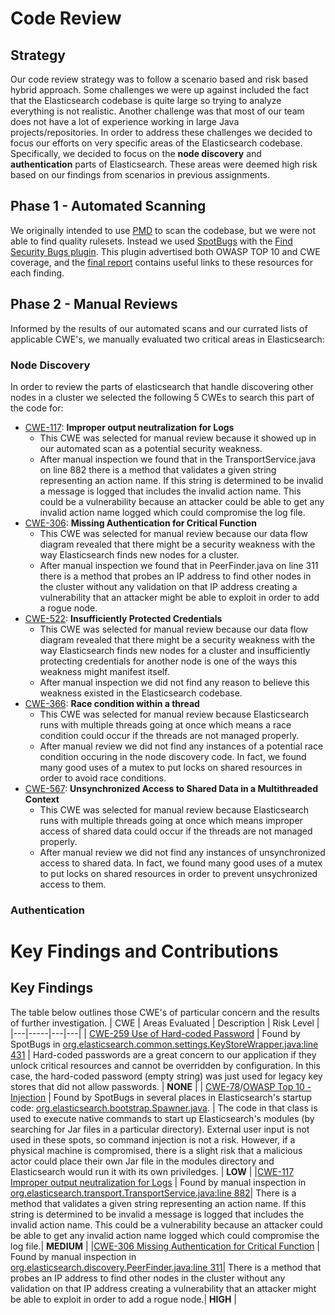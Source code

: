 # Code Review
## Strategy
Our code review strategy was to follow a scenario based and risk based hybrid approach. Some challenges we were up against included the fact that the Elasticsearch codebase is quite large so trying to analyze everything is not realistic. Another challenge was that most of our team does not have a lot of experience working in large Java projects/repositories. In order to address these challenges we decided to focus our efforts on very specific areas of the Elasticsearch codebase. Specifically, we decided to focus on the **node discovery** and **authentication** parts of Elasticsearch. These areas were deemed high risk based on our findings from scenarios in previous assignments.

## Phase 1 - Automated Scanning
We originally intended to use [PMD](https://pmd.github.io) to scan the codebase, but we were not able to find quality rulesets. Instead we used [SpotBugs](https://spotbugs.github.io/) with the [Find Security Bugs plugin](https://find-sec-bugs.github.io). This plugin advertised both OWASP TOP 10 and CWE coverage, and the [final report](SpotBugsReport.html) contains useful links to these resources for each finding.
 
## Phase 2 - Manual Reviews
Informed by the results of our automated scans and our currated lists of applicable CWE's, we manually evaluated two critical areas in Elasticsearch:

### Node Discovery
In order to review the parts of elasticsearch that handle discovering other nodes in a cluster we selected the following 5 CWEs to search this part of the code for:
- [CWE-117](https://cwe.mitre.org/data/definitions/117.html): **Improper output neutralization for Logs**
   - This CWE was selected for manual review because it showed up in our automated scan as a potential security weakness.
   - After manual inspection we found that in the TransportService.java on line 882 there is a method that validates a given string representing an action name. If this string is determined to be invalid a message is logged that includes the invalid action name. This could be a vulnerability because an attacker could be able to get any invalid action name logged which could compromise the log file.
- [CWE-306](https://cwe.mitre.org/data/definitions/306.html): **Missing Authentication for Critical Function**
   - This CWE was selected for manual review because our data flow diagram revealed that there might be a security weakness with the way Elasticsearch finds new nodes for a cluster.
   - After manual inspection we found that in PeerFinder.java on line 311 there is a method that probes an IP address to find other nodes in the cluster without any validation on that IP address creating a vulnerability that an attacker might be able to exploit in order to add a rogue node.
- [CWE-522](https://cwe.mitre.org/data/definitions/522.html): **Insufficiently Protected Credentials**
   - This CWE was selected for manual review because our data flow diagram revealed that there might be a security weakness with the way Elasticsearch finds new nodes for a cluster and insufficiently protecting credentials for another node is one of the ways this weakness might manifest itself.
   - After manual inspection we did not find any reason to believe this weakness existed in the Elasticsearch codebase.
- [CWE-366](https://cwe.mitre.org/data/definitions/366.html): **Race condition within a thread**
   - This CWE was selected for manual review because Elasticsearch runs with multiple threads going at once which means a race condition could occur if the threads are not managed properly.
   - After manual review we did not find any instances of a potential race condition occuring in the node discovery code. In fact, we found many good uses of a mutex to put locks on shared resources in order to avoid race conditions.
- [CWE-567](https://cwe.mitre.org/data/definitions/567.html): **Unsynchronized Access to Shared Data in a Multithreaded Context**
   - This CWE was selected for manual review because Elasticsearch runs with multiple threads going at once which means improper access of shared data could occur if the threads are not managed properly.
   - After manual review we did not find any instances of unsynchronized access to shared data. In fact, we found many good uses of a mutex to put locks on shared resources in order to prevent unsychronized access to them.
### Authentication

# Key Findings and Contributions
## Key Findings
The table below outlines those CWE's of particular concern and the results of further investigation.
| CWE | Areas Evaluated | Description | Risk Level |
|---|-----|---|---|
| [CWE-259 Use of Hard-coded Password](https://cwe.mitre.org/data/definitions/259.html) | Found by SpotBugs in [org.elasticsearch.common.settings.KeyStoreWrapper.java:line 431](https://github.com/elastic/elasticsearch/blob/e7d06843f9cce7ea3f3e22606cf1dc196658f801/server/src/main/java/org/elasticsearch/common/settings/KeyStoreWrapper.java#L431) | Hard-coded passwords are a great concern to our application if they unlock critical resources and cannot be overridden by configuration. In this case, the hard-coded password (empty string) was just used for legacy key stores that did not allow passwords. | **NONE** |
| [CWE-78](https://cwe.mitre.org/data/definitions/78.html)/[OWASP Top 10 - Injection](https://owasp.org/www-project-top-ten/2017/A1_2017-Injection) | Found by SpotBugs in several places in Elasticsearch's startup code: [org.elasticsearch.bootstrap.Spawner.java](https://github.com/elastic/elasticsearch/blob/842e94a4e0a97f6678dab23c1d1aa590dd997360/server/src/main/java/org/elasticsearch/bootstrap/Spawner.java). | The code in that class is used to execute native commands to start up Elasticsearch's modules (by searching for Jar files in a particular directory). External user input is not used in these spots, so command injection is not a risk. However, if a physical machine is compromised, there is a slight risk that a malicious actor could place their own Jar file in the modules directory and Elasticsearch would run it with its own priviledges. | **LOW** |
|[CWE-117 Improper output neutralization for Logs](https://cwe.mitre.org/data/definitions/117.html) | Found by manual inspection in [org.elasticsearch.transport.TransportService.java:line 882](https://github.com/elastic/elasticsearch/blob/master/server/src/main/java/org/elasticsearch/transport/TransportService.java#L882)| There is a method that validates a given string representing an action name. If this string is determined to be invalid a message is logged that includes the invalid action name. This could be a vulnerability because an attacker could be able to get any invalid action name logged which could compromise the log file.| **MEDIUM** |
|[CWE-306 Missing Authentication for Critical Function](https://cwe.mitre.org/data/definitions/306.html) | Found by manual inspection in [org.elasticsearch.discovery.PeerFinder.java:line 311](https://github.com/elastic/elasticsearch/blob/8b39992bf879e702ac4be854822fae47dc44ebb6/server/src/main/java/org/elasticsearch/discovery/PeerFinder.java#L311)| There is a method that probes an IP address to find other nodes in the cluster without any validation on that IP address creating a vulnerability that an attacker might be able to exploit in order to add a rogue node.| **HIGH** |